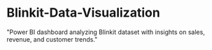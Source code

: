 # Blinkit-Data-Visualization
"Power BI dashboard analyzing Blinkit dataset with insights on sales, revenue, and customer trends."
